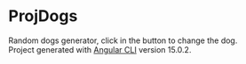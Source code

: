 # ProjDogs

Random dogs generator, click in the button to change the dog. 
<br>
Project generated with [Angular CLI](https://github.com/angular/angular-cli) version 15.0.2.
